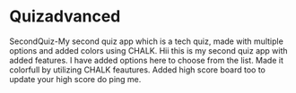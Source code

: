 # Quizadvanced
SecondQuiz-My second quiz app which is a tech quiz, made with multiple options and added colors using CHALK.
Hii this is my second quiz app with added features.
I have added options here to choose from the list.
Made it colorfull by utilizing CHALK feautures. Added high score board too to update your high score do ping me.
